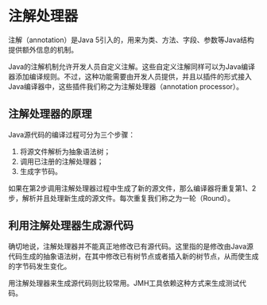 # 注解处理器

注解（annotation）是Java 5引入的，用来为类、方法、字段、参数等Java结构提供额外信息的机制。

Java的注解机制允许开发人员自定义注解。这些自定义注解同样可以为Java编译器添加编译规则。不过，这种功能需要由开发人员提供，并且以插件的形式接入Java编译器中，这些插件我们称之为注解处理器（annotation processor）。

## 注解处理器的原理

Java源代码的编译过程可分为三个步骤：
1. 将源文件解析为抽象语法树；
2. 调用已注册的注解处理器；
3. 生成字节码。

如果在第2步调用注解处理器过程中生成了新的源文件，那么编译器将重复第1、2步，解析并且处理新生成的源文件。每次重复我们称之为一轮（Round）。

## 利用注解处理器生成源代码

确切地说，注解处理器并不能真正地修改已有源代码。这里指的是修改由Java源代码生成的抽象语法树，在其中修改已有树节点或者插入新的树节点，从而使生成的字节码发生变化。

用注解处理器来生成源代码则比较常用。JMH工具依赖这种方式来生成测试代码。
